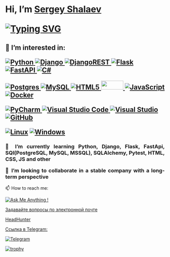 <h1><p>Hi, I’m <a href="https://smpnz.github.io/" target="_blank">Sergey Shalaev</a></p>
<a href="#"><img src="https://readme-typing-svg.herokuapp.com?font=Fira+Code&size=14&duration=3500&pause=1000&width=435&lines=Master's+degree+in+computer+science" alt="Typing SVG" /></a>
</h1>
<h2><p>👀 I’m interested in:</p>
<span><a href ="#">

![Python](https://img.shields.io/badge/python-3670A0?style=for-the-badge&logo=python&logoColor=ffdd54)
![Django](https://img.shields.io/badge/django-%23092E20.svg?style=for-the-badge&logo=django&logoColor=white)
![DjangoREST](https://img.shields.io/badge/DJANGO-REST-ff1709?style=for-the-badge&logo=django&logoColor=white&color=ff1709&labelColor=gray)
![Flask](https://img.shields.io/badge/flask-%23000.svg?style=for-the-badge&logo=flask&logoColor=white)
![FastAPI](https://img.shields.io/badge/FastAPI-005571?style=for-the-badge&logo=fastapi)
![C#](https://img.shields.io/badge/c%23-%23239120.svg?style=for-the-badge&logo=c-sharp&logoColor=white)

![Postgres](https://img.shields.io/badge/postgres-%23316192.svg?style=for-the-badge&logo=postgresql&logoColor=white)
![MySQL](https://img.shields.io/badge/mysql-%2300f.svg?style=for-the-badge&logo=mysql&logoColor=white)
![HTML5](https://img.shields.io/badge/html5-%23E34F26.svg?style=for-the-badge&logo=html5&logoColor=white)
<img src="https://blog.faradars.org/wp-content/uploads/2018/03/simple-css-code-examples-300x169.jpg?" width="70" height="28" />
![JavaScript](https://img.shields.io/badge/javascript-%23323330.svg?style=for-the-badge&logo=javascript&logoColor=%23F7DF1E)
![Docker](https://img.shields.io/badge/docker-%230db7ed.svg?style=for-the-badge&logo=docker&logoColor=white)

![PyCharm](https://img.shields.io/badge/pycharm-143?style=for-the-badge&logo=pycharm&logoColor=black&color=black&labelColor=green)
![Visual Studio Code](https://img.shields.io/badge/Visual%20Studio%20Code-0078d7.svg?style=for-the-badge&logo=visual-studio-code&logoColor=white)
![Visual Studio](https://img.shields.io/badge/Visual%20Studio-5C2D91.svg?style=for-the-badge&logo=visual-studio&logoColor=white)
[![GitHub](https://img.shields.io/badge/--181717?logo=github&style=for-the-badge&logoColor=ffffff)](https://github.com/)

<p align="center">

[![Linux](https://svgshare.com/i/Zhy.svg)](https://svgshare.com/i/Zhy.svg)
[![Windows](https://svgshare.com/i/ZhY.svg)](https://svgshare.com/i/ZhY.svg)
</p>
</a></span>

</h2>
<h3 align="justify">
<p>🌱 I’m currently learning Python, Django, Flask, FastApi, SQl(PostgreSQL, MySQL, MSSQL),  SQLAlchemy, Pytest, HTML, CSS, JS and other</p>
<p>💞️ I’m looking to collaborate in a stable company with a long-term perspective</p>
</h3>
<p>📫 How to reach me: 
<span><a href ="#">

[![Ask Me Anything !](https://img.shields.io/badge/Ask%20me-anything-1abc9c.svg)](#)
</a></span>
</p>
<p><a href="mailto:profff1@ya.ru">Задавайте вопросы по электронной почте</a></p>
<p><a href="#">HeadHunter</a></p>
<p><a href="https://t.me/sm_pnz">   Ссылка в Telegram: 

![Telegram](https://img.shields.io/badge/Telegram-2CA5E0?style=for-the-badge&logo=telegram&logoColor=white)
</a></p>

[![trophy](https://github-profile-trophy.vercel.app/?username=SMpnz&theme=onedark&no-frame=true)](#)
